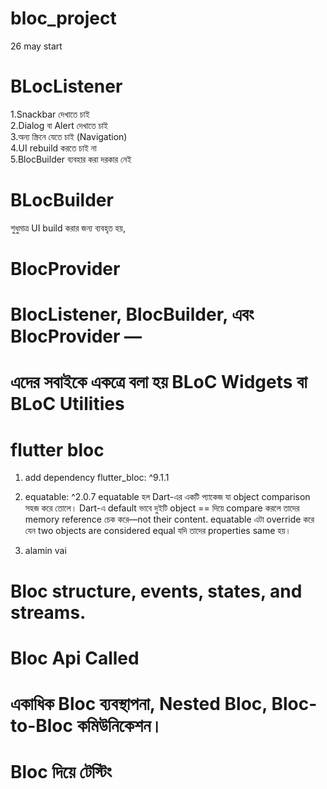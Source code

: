 # bloc_project

26 may start

# BLocListener
1.Snackbar দেখাতে চাই	
2.Dialog বা Alert দেখাতে চাই	
3.অন্য স্ক্রিনে যেতে চাই (Navigation)	
4.UI rebuild করতে চাই না	
5.BlocBuilder ব্যবহার করা দরকার নেই	

# BLocBuilder
শুধুমাত্র UI build করার জন্য ব্যবহৃত হয়, 
# BlocProvider


# BlocListener, BlocBuilder, এবং BlocProvider — 
# এদের সবাইকে একত্রে বলা হয় BLoC Widgets বা BLoC Utilities

# flutter bloc
1. add dependency
   flutter_bloc: ^9.1.1

 2.  equatable: ^2.0.7
   equatable হল Dart-এর একটি প্যাকেজ যা object comparison সহজ 
 করে তোলে। Dart-এ default ভাবে দুইটি object == দিয়ে compare করলে
তাদের memory reference চেক করে—not their content. equatable 
এটা override করে যেন two objects are considered equal যদি 
তাদের properties same হয়।
3. alamin vai
 #  Bloc structure, events, states, and streams.
# Bloc Api Called
# একাধিক Bloc ব্যবস্থাপনা, Nested Bloc, Bloc-to-Bloc কমিউনিকেশন।
# Bloc দিয়ে টেস্টিং